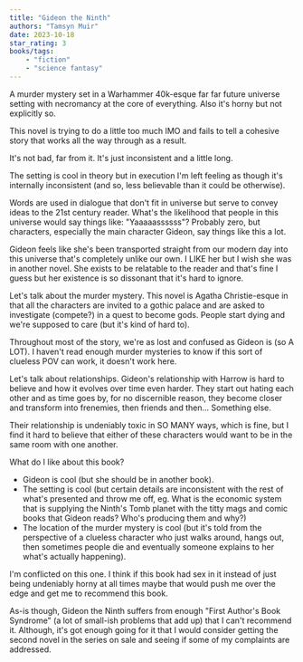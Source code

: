 ```yaml
---
title: "Gideon the Ninth"
authors: "Tamsyn Muir"
date: 2023-10-18
star_rating: 3
books/tags:
    - "fiction"
    - "science fantasy"
---
```

A murder mystery set in a Warhammer 40k-esque far far future universe setting with necromancy at the core of everything. Also it's horny but not explicitly so.

This novel is trying to do a little too much IMO and fails to tell a cohesive story that works all the way through as a result.

It's not bad, far from it. It's just inconsistent and a little long.

The setting is cool in theory but in execution I'm left feeling as though it's internally inconsistent (and so, less believable than it could be otherwise).

Words are used in dialogue that don't fit in universe but serve to convey ideas to the 21st century reader. What's the likelihood that people in this universe would say things like: "Yaaaaassssss"? Probably zero, but characters, especially the main character Gideon, say things like this a lot.

Gideon feels like she's been transported straight from our modern day into this universe that's completely unlike our own. I LIKE her but I wish she was in another novel. She exists to be relatable to the reader and that's fine I guess but her existence is so dissonant that it's hard to ignore.

Let's talk about the murder mystery. This novel is Agatha Christie-esque in that all the characters are invited to a gothic palace and are asked to investigate (compete?) in a quest to become gods. People start dying and we're supposed to care (but it's kind of hard to).

Throughout most of the story, we're as lost and confused as Gideon is (so A LOT). I haven't read enough murder mysteries to know if this sort of clueless POV can work, it doesn't work here.

Let's talk about relationships. Gideon's relationship with Harrow is hard to believe and how it evolves over time even harder. They start out hating each other and as time goes by, for no discernible reason, they become closer and transform into frenemies, then friends and then... Something else.

Their relationship is undeniably toxic in SO MANY ways, which is fine, but I find it hard to believe that either of these characters would want to be in the same room with one another.

What do I like about this book?

- Gideon is cool (but she should be in another book).
- The setting is cool (but certain details are inconsistent with the rest of what's presented and throw me off, eg. What is the economic system that is supplying the Ninth's Tomb planet with the titty mags and comic books that Gideon reads? Who's producing them and why?)
- The location of the murder mystery is cool (but it's told from the perspective of a clueless character who just walks around, hangs out, then sometimes people die and eventually someone explains to her what's actually happening).

I'm conflicted on this one. I think if this book had sex in it instead of just being undeniably horny at all times maybe that would push me over the edge and get me to recommend this book.

As-is though, Gideon the Ninth suffers from enough "First Author's Book Syndrome" (a lot of small-ish problems that add up) that I can't recommend it. Although, it's got enough going for it that I would consider getting the second novel in the series on sale and seeing if some of my complaints are addressed.